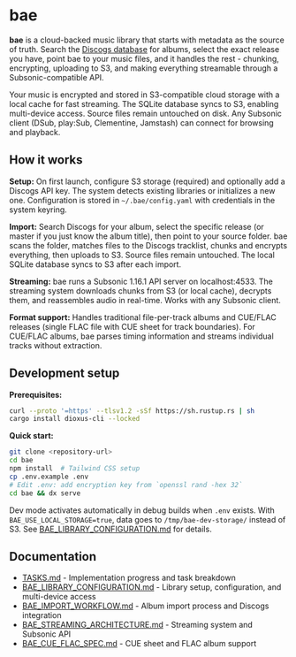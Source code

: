 # bae

**bae** is a cloud-backed music library that starts with metadata as the source of truth. Search the [Discogs database](https://www.discogs.com/developers) for albums, select the exact release you have, point bae to your music files, and it handles the rest - chunking, encrypting, uploading to S3, and making everything streamable through a Subsonic-compatible API.

Your music is encrypted and stored in S3-compatible cloud storage with a local cache for fast streaming. The SQLite database syncs to S3, enabling multi-device access. Source files remain untouched on disk. Any Subsonic client (DSub, play:Sub, Clementine, Jamstash) can connect for browsing and playback.

## How it works

**Setup:** On first launch, configure S3 storage (required) and optionally add a Discogs API key. The system detects existing libraries or initializes a new one. Configuration is stored in `~/.bae/config.yaml` with credentials in the system keyring.

**Import:** Search Discogs for your album, select the specific release (or master if you just know the album title), then point to your source folder. bae scans the folder, matches files to the Discogs tracklist, chunks and encrypts everything, then uploads to S3. Source files remain untouched. The local SQLite database syncs to S3 after each import.

**Streaming:** bae runs a Subsonic 1.16.1 API server on localhost:4533. The streaming system downloads chunks from S3 (or local cache), decrypts them, and reassembles audio in real-time. Works with any Subsonic client.

**Format support:** Handles traditional file-per-track albums and CUE/FLAC releases (single FLAC file with CUE sheet for track boundaries). For CUE/FLAC albums, bae parses timing information and streams individual tracks without extraction.

## Development setup

**Prerequisites:**
```bash
curl --proto '=https' --tlsv1.2 -sSf https://sh.rustup.rs | sh
cargo install dioxus-cli --locked
```

**Quick start:**
```bash
git clone <repository-url>
cd bae
npm install  # Tailwind CSS setup
cp .env.example .env
# Edit .env: add encryption key from `openssl rand -hex 32`
cd bae && dx serve
```

Dev mode activates automatically in debug builds when `.env` exists. With `BAE_USE_LOCAL_STORAGE=true`, data goes to `/tmp/bae-dev-storage/` instead of S3. See [BAE_LIBRARY_CONFIGURATION.md](BAE_LIBRARY_CONFIGURATION.md) for details.

## Documentation

- [TASKS.md](TASKS.md) - Implementation progress and task breakdown
- [BAE_LIBRARY_CONFIGURATION.md](BAE_LIBRARY_CONFIGURATION.md) - Library setup, configuration, and multi-device access
- [BAE_IMPORT_WORKFLOW.md](BAE_IMPORT_WORKFLOW.md) - Album import process and Discogs integration
- [BAE_STREAMING_ARCHITECTURE.md](BAE_STREAMING_ARCHITECTURE.md) - Streaming system and Subsonic API
- [BAE_CUE_FLAC_SPEC.md](BAE_CUE_FLAC_SPEC.md) - CUE sheet and FLAC album support
